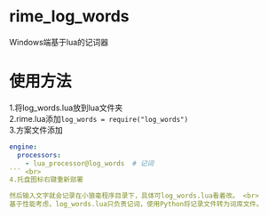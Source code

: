 # rime_log_words
Windows端基于lua的记词器

# 使用方法
1.将log_words.lua放到lua文件夹 <br>
2.rime.lua添加`log_words = require("log_words")` <br>
3.方案文件添加
```yaml
engine:
  processors:
    - lua_processor@log_words  # 记词
``` <br>
4.托盘图标右键重新部署

然后输入文字就会记录在小狼毫程序目录下，具体可log_words.lua看着改。 <br>
基于性能考虑，log_words.lua只负责记词，使用Python将记录文件转为词库文件。
